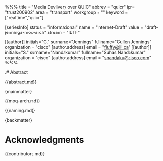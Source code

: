 %%%
title = "Media Devlivery over QUIC"
abbrev = "quicr"
ipr= "trust200902"
area = "transport"
workgroup = ""
keyword = ["realtime","quicr"]

[seriesInfo]
status = "informational"
name = "Internet-Draft"
value = "draft-jennings-moq-arch"
stream = "IETF"

[[author]]
initials="C."
surname="Jennings"
fullname="Cullen Jennings"
organization = "cisco"
  [author.address]
  email = "fluffy@iii.ca"
[[author]]
initials="S."
surname="Nandakumar"
fullname="Suhas Nandakumar"
organization = "cisco"
  [author.address]
  email = "snandaku@cisco.com"
%%%

.# Abstract

{{abstract.md}}


{mainmatter}


{{moq-arch.md}}

{{naming.md}}

{backmatter}


# Acknowledgments

{{contributors.md}}



